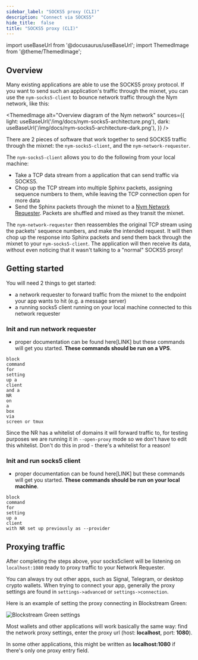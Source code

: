 ```yaml
---
sidebar_label: "SOCKS5 proxy (CLI)"
description: "Connect via SOCKS5"
hide_title:  false
title: "SOCKS5 proxy (CLI)"
---
```


import useBaseUrl from '@docusaurus/useBaseUrl';
import ThemedImage from '@theme/ThemedImage';

## Overview

Many existing applications are able to use the SOCKS5 proxy protocol. If you want to send such an application's traffic through the mixnet, you can use the `nym-socks5-client` to bounce network traffic through the Nym network, like this:

<ThemedImage
  alt="Overview diagram of the Nym network"
  sources={{
    light: useBaseUrl('/img/docs/nym-socks5-architecture.png'),
    dark: useBaseUrl('/img/docs/nym-socks5-architecture-dark.png'),
  }}
/>

There are 2 pieces of software that work together to send SOCKS5 traffic through the mixnet: the `nym-socks5-client`, and the `nym-network-requester`. 

The `nym-socks5-client` allows you to do the following from your local machine:
* Take a TCP data stream from a application that can send traffic via SOCKS5. 
* Chop up the TCP stream into multiple Sphinx packets, assigning sequence numbers to them, while leaving the TCP connection open for more data
* Send the Sphinx packets through the mixnet to a [Nym Network Requester](/docs/next/run-nodes/nodes/requester). Packets are shuffled and mixed as they transit the mixnet.

The `nym-network-requester` then reassembles the original TCP stream using the packets' sequence numbers, and make the intended request. It will then chop up the response into Sphinx packets and send them back through the mixnet to your  `nym-socks5-client`. The application will then receive its data, without even noticing that it wasn't talking to a "normal" SOCKS5 proxy!

## Getting started 

You will need 2 things to get started: 
- a network requester to forward traffic from the mixnet to the endpoint your app wants to hit (e.g. a message server)
- a running socks5 client running on your local machine connected to this network requester 

### Init and run network requester 

* proper documentation can be found here[LINK] but these commands will get you started. **These commands should be run on a VPS**. 

```
block 
command 
for 
setting 
up a 
client 
and a 
NR 
on 
a 
box 
via 
screen or tmux 

``` 

Since the NR has a whitelist of domains it will forward traffic to, for testing purposes we are running it in `--open-proxy` mode so we don't have to edit this whitelist. Don't do this in prod - there's a whitelist for a reason!

### Init and run socks5 client 

* proper documentation can be found here[LINK] but these commands will get you started. **These commands should be run on your local machine**. 

```
block 
command 
for 
setting 
up a 
client 
with NR set up previously as --provider

``` 


## Proxying traffic

After completing the steps above, your socks5client will be listening on `localhost:1080` ready to proxy traffic to your Network Requester. 

You can always try out other apps, such as Signal, Telegram, or desktop crypto wallets. When trying to connect your app, generally the proxy settings are found in `settings->advanced` or `settings->connection`. 

Here is an example of setting the proxy connecting in Blockstream Green:

![Blockstream Green settings](/img/docs/wallet-proxy-settings/blockstream-green.gif)

Most wallets and other applications will work basically the same way: find the network proxy settings, enter the proxy url (host: **localhost**, port: **1080**).

In some other applications, this might be written as **localhost:1080** if there's only one proxy entry field.


